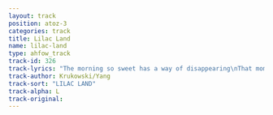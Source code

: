 ```yaml
---
layout: track
position: atoz-3
categories: track
title: Lilac Land
name: lilac-land
type: ahfow_track
track-id: 326
track-lyrics: "The morning so sweet has a way of disappearing\nThat moment is lost to the day\nThe truth I believed has a way of interfering\nWith what I find I must say\nMy heart is now broken\nAnd I fear we've run out of time\nThe new growth of spring comes alive in such profusion\nI don't even mind when blossoms fall\nYour voice on the phone, it fills me with confusion\nI don't even want you to call\nCause my heart is now broken\nAnd we, we've run out of time"
track-author: Krukowski/Yang
track-sort: "LILAC LAND"
track-alpha: L
track-original: 
---
```

